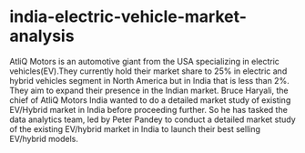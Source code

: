 # india-electric-vehicle-market-analysis


AtliQ Motors is an automotive giant from the USA specializing in electric 
vehicles(EV).They currently hold their market share to 25% in electric and 
hybrid vehicles segment in North America but in India that is less than 2%. 
They aim to expand their presence in the Indian market.
Bruce Haryali, the chief of AtliQ Motors India wanted to do a detailed 
market study of existing EV/Hybrid market in India before proceeding 
further. So he has tasked the data analytics team, led by Peter Pandey to 
conduct a detailed market study of the existing EV/hybrid market in India to 
launch their best selling EV/hybrid models.
